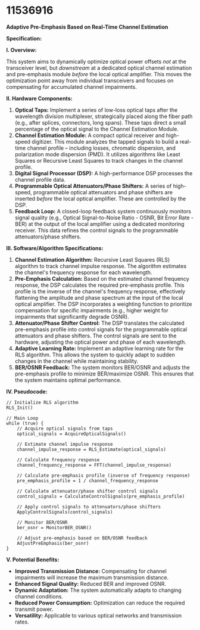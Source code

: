 # 11536916

**Adaptive Pre-Emphasis Based on Real-Time Channel Estimation**

**Specification:**

**I. Overview:**

This system aims to dynamically optimize optical power offsets *not* at the transceiver level, but *downstream* at a dedicated optical channel estimation and pre-emphasis module *before* the local optical amplifier. This moves the optimization point away from individual transceivers and focuses on compensating for accumulated channel impairments.

**II. Hardware Components:**

1.  **Optical Taps:** Implement a series of low-loss optical taps after the wavelength division multiplexer, strategically placed along the fiber path (e.g., after splices, connectors, long spans). These taps direct a small percentage of the optical signal to the Channel Estimation Module.
2.  **Channel Estimation Module:** A compact optical receiver and high-speed digitizer. This module analyzes the tapped signals to build a real-time channel profile – including losses, chromatic dispersion, and polarization mode dispersion (PMD). It utilizes algorithms like Least Squares or Recursive Least Squares to track changes in the channel profile.
3.  **Digital Signal Processor (DSP):** A high-performance DSP processes the channel profile data.
4.  **Programmable Optical Attenuators/Phase Shifters:** A series of high-speed, programmable optical attenuators and phase shifters are inserted *before* the local optical amplifier. These are controlled by the DSP.
5.  **Feedback Loop:** A closed-loop feedback system continuously monitors signal quality (e.g., Optical Signal-to-Noise Ratio - OSNR, Bit Error Rate - BER) at the output of the local amplifier using a dedicated monitoring receiver. This data refines the control signals to the programmable attenuators/phase shifters.

**III. Software/Algorithm Specifications:**

1.  **Channel Estimation Algorithm:** Recursive Least Squares (RLS) algorithm to track channel impulse response. The algorithm estimates the channel's frequency response for each wavelength.
2.  **Pre-Emphasis Calculation:**  Based on the estimated channel frequency response, the DSP calculates the required pre-emphasis profile.  This profile is the inverse of the channel's frequency response, effectively flattening the amplitude and phase spectrum at the input of the local optical amplifier. The DSP incorporates a weighting function to prioritize compensation for specific impairments (e.g., higher weight for impairments that significantly degrade OSNR).
3.  **Attenuator/Phase Shifter Control:** The DSP translates the calculated pre-emphasis profile into control signals for the programmable optical attenuators and phase shifters. The control signals are sent to the hardware, adjusting the optical power and phase of each wavelength.
4.  **Adaptive Learning Rate:** Implement an adaptive learning rate for the RLS algorithm. This allows the system to quickly adapt to sudden changes in the channel while maintaining stability.
5.  **BER/OSNR Feedback:**  The system monitors BER/OSNR and adjusts the pre-emphasis profile to minimize BER/maximize OSNR.  This ensures that the system maintains optimal performance.

**IV. Pseudocode:**

```
// Initialize RLS algorithm
RLS_Init()

// Main Loop
while (true) {
    // Acquire optical signals from taps
    optical_signals = AcquireOpticalSignals()

    // Estimate channel impulse response
    channel_impulse_response = RLS_Estimate(optical_signals)

    // Calculate frequency response
    channel_frequency_response = FFT(channel_impulse_response)

    // Calculate pre-emphasis profile (inverse of frequency response)
    pre_emphasis_profile = 1 / channel_frequency_response

    // Calculate attenuator/phase shifter control signals
    control_signals = CalculateControlSignals(pre_emphasis_profile)

    // Apply control signals to attenuators/phase shifters
    ApplyControlSignals(control_signals)

    // Monitor BER/OSNR
    ber_osnr = MonitorBER_OSNR()

    // Adjust pre-emphasis based on BER/OSNR feedback
    AdjustPreEmphasis(ber_osnr)
}
```

**V. Potential Benefits:**

*   **Improved Transmission Distance:** Compensating for channel impairments will increase the maximum transmission distance.
*   **Enhanced Signal Quality:** Reduced BER and improved OSNR.
*   **Dynamic Adaptation:** The system automatically adapts to changing channel conditions.
*   **Reduced Power Consumption:** Optimization can reduce the required transmit power.
*   **Versatility:** Applicable to various optical networks and transmission rates.